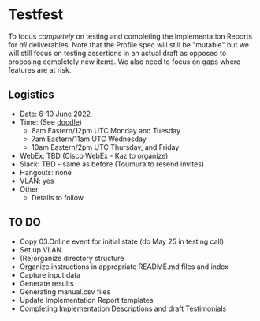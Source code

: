 # Testfest
To focus *completely* on testing and completing the Implementation Reports for *all* deliverables.
Note that the Profile spec will still be "mutable" but we will still focus on testing assertions
in an actual draft as opposed to proposing completely new items.
We also need to focus on gaps where features are at risk.

## Logistics
* Date: 6-10 June 2022
* Time: (See [doodle](https://doodle.com/meeting/participate/id/bmZp0L3d))
   - 8am Eastern/12pm UTC Monday and Tuesday
   - 7am Eastern/11am UTC Wednesday
   - 10am Eastern/2pm UTC Thursday, and Friday
* WebEx: TBD (Cisco WebEx - Kaz to organize)
* Slack: TBD - same as before (Toumura to resend invites)
* Hangouts: none
* VLAN: yes
* Other
   - Details to follow

## TO DO
- Copy 03.Online event for initial state (do May 25 in testing call)
- Set up VLAN
- (Re)organize directory structure
- Organize instructions in appropriate README.md files and index
- Capture input data
- Generate results
- Generating manual.csv files
- Update Implementation Report templates
- Completing Implementation Descriptions and draft Testimonials
